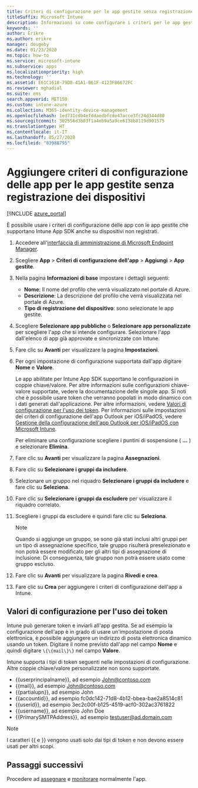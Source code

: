 ```yaml
---
title: Criteri di configurazione per le app gestite senza registrazione dei dispositivi
titleSuffix: Microsoft Intune
description: Informazioni su come configurare i criteri per le app gestite senza registrazione dei dispositivi.
keywords: ''
author: Erikre
ms.author: erikre
manager: dougeby
ms.date: 01/23/2020
ms.topic: how-to
ms.service: microsoft-intune
ms.subservice: apps
ms.localizationpriority: high
ms.technology: ''
ms.assetid: E61C1618-79D0-41A1-B61F-4123FB6672FC
ms.reviewer: mghadial
ms.suite: ems
search.appverid: MET150
ms.custom: intune-azure
ms.collection: M365-identity-device-management
ms.openlocfilehash: 1ed731cdb4efddaedbfcde47acce3fc24d344d80
ms.sourcegitcommit: 302556d3b03f1a4eb9a5a9ce6138b8119d901575
ms.translationtype: HT
ms.contentlocale: it-IT
ms.lasthandoff: 05/27/2020
ms.locfileid: "83988795"
---
```

# <a name="add-app-configuration-policies-for-managed-apps-without-device-enrollment"></a>Aggiungere criteri di configurazione delle app per le app gestite senza registrazione dei dispositivi

[!INCLUDE [azure_portal](../includes/azure_portal.md)]

È possibile usare i criteri di configurazione delle app con le app gestite che supportano Intune App SDK anche su dispositivi non registrati. 

1. Accedere all'[interfaccia di amministrazione di Microsoft Endpoint Manager](https://go.microsoft.com/fwlink/?linkid=2109431).
2. Scegliere **App** > **Criteri di configurazione dell'app** > **Aggiungi** > **App gestite**.
3. Nella pagina **Informazioni di base** impostare i dettagli seguenti:
    - **Nome**: Il nome del profilo che verrà visualizzato nel portale di Azure.
    - **Descrizione**: La descrizione del profilo che verrà visualizzata nel portale di Azure.
    - **Tipo di registrazione del dispositivo**: sono selezionate le app gestite.
4. Scegliere **Selezionare app pubbliche** o **Selezionare app personalizzate** per scegliere l'app che si intende configurare. Selezionare l'app dall'elenco di app già approvate e sincronizzate con Intune.
5. Fare clic su **Avanti** per visualizzare la pagina **Impostazioni**.
6. Per ogni impostazione di configurazione supportata dall'app digitare **Nome** e **Valore**. 

   Le app abilitate per Intune App SDK supportano le configurazioni in coppie chiave/valore. Per altre informazioni sulle configurazioni chiave-valore supportate, vedere la documentazione delle singole app. Si noti che è possibile usare token che verranno popolati in modo dinamico con i dati generati dall'applicazione. Per altre informazioni, vedere [Valori di configurazione per l'uso dei token](app-configuration-policies-managed-app.md#configuration-values-for-using-tokens). Per informazioni sulle impostazioni dei criteri di configurazione dell'app Outlook per iOS/iPadOS, vedere [Gestione della configurazione dell'app Outlook per iOS/iPadOS con Microsoft Intune](https://technet.microsoft.com/library/mt813789(v=exchg.150).aspx).

    Per eliminare una configurazione scegliere i puntini di sospensione ( **...** ) e selezionare **Elimina**.  

7. Fare clic su **Avanti** per visualizzare la pagina **Assegnazioni**.
8. Fare clic su **Selezionare i gruppi da includere**.
9. Selezionare un gruppo nel riquadro **Selezionare i gruppi da includere** e fare clic su **Seleziona**.
10. Fare clic su **Selezionare i gruppi da escludere** per visualizzare il riquadro correlato.
11. Scegliere i gruppi da escludere e quindi fare clic su **Seleziona**.

    >[!NOTE]
    >Quando si aggiunge un gruppo, se sono già stati inclusi altri gruppi per un tipo di assegnazione specifico, tale gruppo risulterà preselezionato e non potrà essere modificato per gli altri tipi di assegnazione di inclusione. Di conseguenza, tale gruppo non potrà essere usato come gruppo escluso.

12. Fare clic su **Avanti** per visualizzare la pagina **Rivedi e crea**.
13. Fare clic su **Crea** per aggiungere i criteri di configurazione dell'app a Intune.

## <a name="configuration-values-for-using-tokens"></a>Valori di configurazione per l'uso dei token

Intune può generare token e inviarli all'app gestita. Se ad esempio la configurazione dell'app è in grado di usare un'impostazione di posta elettronica, è possibile aggiungere un indirizzo di posta elettronica dinamico usando un token. Digitare il nome previsto dall'app nel campo **Nome** e quindi digitare `\{\{mail\}\}` nel campo **Valore**.

Intune supporta i tipi di token seguenti nelle impostazioni di configurazione. Altre coppie chiave/valore personalizzate non sono supportate.

- \{\{userprincipalname\}\}, ad esempio John@contoso.com
- \{\{mail\}\}, ad esempio John@contoso.com
- \{\{partialupn\}\}, ad esempio John
- \{\{accountid\}\}, ad esempio fc0dc142-71d8-4b12-bbea-bae2a8514c81
- \{\{userid\}\}, ad esempio 3ec2c00f-b125-4519-acf0-302ac3761822
- \{\{username\}\}, ad esempio John Doe
- \{\{PrimarySMTPAddress\}\}, ad esempio testuser@ad.domain.com

> [!Note]  
> I caratteri \{\{ e \}\} vengono usati solo dai tipi di token e non devono essere usati per altri scopi.

## <a name="next-steps"></a>Passaggi successivi

Procedere ad [assegnare](apps-deploy.md) e [monitorare](apps-monitor.md) normalmente l'app.
